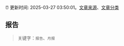 :alarm_clock: 更新时间: 2025-03-27 03:50:01。[文章来源](/README.md)、[文章分类](/TAGS.md)

## 报告


> 关键字：`报告`、`月报`



